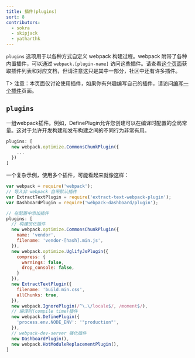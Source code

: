 ```yaml
---
title: 插件(plugins)
sort: 8
contributors:
  - sokra
  - skipjack
  - yatharthk
---
```


`plugins` 选项用于以各种方式自定义 webpack 构建过程。webpack 附带了各种内置插件，可以通过 `webpack.[plugin-name]` 访问这些插件。请查看[这个页面](/plugins)获取插件列表和对应文档，但请注意这只是其中一部分，社区中还有许多插件。

T> 注意：本页面仅讨论使用插件，如果你有兴趣编写自己的插件，请访问[编写一个插件](/development/how-to-write-a-plugin/)页面。


## `plugins`

一组webpack插件。例如，DefinePlugin允许您创建可以在编译时配置的全局常量。这对于允许开发构建和发布构建之间的不同行为非常有用。

```js
plugins: [
  new webpack.optimize.CommonsChunkPlugin({
    ...
  })
]
```

一个复杂示例，使用多个插件，可能看起来就像这样：

```js
var webpack = require('webpack');
// 导入非 webpack 自带默认插件
var ExtractTextPlugin = require('extract-text-webpack-plugin');
var DashboardPlugin = require('webpack-dashboard/plugin');

// 在配置中添加插件
plugins: [
  // 构建优化插件
  new webpack.optimize.CommonsChunkPlugin({
    name: 'vendor',
    filename: 'vendor-[hash].min.js',
  }),
  new webpack.optimize.UglifyJsPlugin({
    compress: {
      warnings: false,
      drop_console: false,
    }
  }),
  new ExtractTextPlugin({
    filename: 'build.min.css',
    allChunks: true,
  }),
  new webpack.IgnorePlugin(/^\.\/locale$/, /moment$/),
  // 编译时(compile time)插件
  new webpack.DefinePlugin({
    'process.env.NODE_ENV': '"production"',
  }),
  // webpack-dev-server 强化插件
  new DashboardPlugin(),
  new webpack.HotModuleReplacementPlugin(),
]
```
